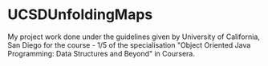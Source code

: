 # UCSDUnfoldingMaps
My project work done under the guidelines given by University of California, San Diego for the course - 1/5 of the specialisation "Object Oriented Java Programming: Data Structures and Beyond" in Coursera.

